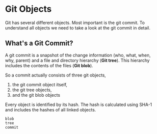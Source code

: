# Git Objects

Git has several different objects. Most important is the git commit. To
understand all objects we need to take a look at the git commit in detail.

## What's a Git Commit?

A git commit is a snapshot of the change information (who, what, when, why,
parent) and a file and directory hierarchy (**Git tree**). This hierarchy
includes the contents of the files (**Git blob**).

So a commit actually consists of three git objects,

1. the git commit object itself,
2. the git tree objects,
3. and the git blob objects

Every object is identified by its hash. The hash is calculated using SHA-1 and
includes the hashes of all linked objects.


```{toctree}
blob
tree
commit
```
